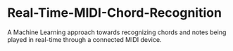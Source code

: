 # Real-Time-MIDI-Chord-Recognition
A Machine Learning approach towards recognizing chords and notes being played in real-time through a connected MIDI device.

